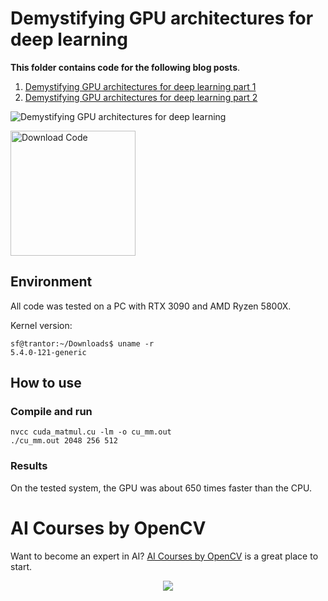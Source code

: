 # Demystifying GPU architectures for deep learning

**This folder contains code for the following blog posts**.
1. [Demystifying GPU architectures for deep learning part 1](https://learnopencv.com/demystifying-gpu-architectures-for-deep-learning/)
2. [Demystifying GPU architectures for deep learning part 2](https://learnopencv.com/demystifying-gpu-architectures-for-deep-learning-part-2/)

<img src="https://learnopencv.com/wp-content/uploads/2022/07/Demystifying-GPU-architectures-for-deep-learning.jpg" alt="Demystifying GPU architectures for deep learning">

[<img src="https://learnopencv.com/wp-content/uploads/2022/07/download-button-e1657285155454.png" alt="Download Code" width="200">](https://www.dropbox.com/sh/b5y85yjyt1cxizn/AACpsOeqXcLJUMclEql7qXiEa?dl=1)

## Environment
All code was tested on a PC with RTX 3090 and AMD Ryzen 5800X.

Kernel version:
```Shell
sf@trantor:~/Downloads$ uname -r
5.4.0-121-generic
```
## How to use

### Compile and run

```Shell
nvcc cuda_matmul.cu -lm -o cu_mm.out
./cu_mm.out 2048 256 512
```

### Results

On the tested system, the GPU was about 650 times faster than the CPU.


# AI Courses by OpenCV

Want to become an expert in AI? [AI Courses by OpenCV](https://opencv.org/courses/) is a great place to start. 

<a href="https://opencv.org/courses/">
<p align="center"> 
<img src="https://www.learnopencv.com/wp-content/uploads/2020/04/AI-Courses-By-OpenCV-Github.png">
</p>
</a>

